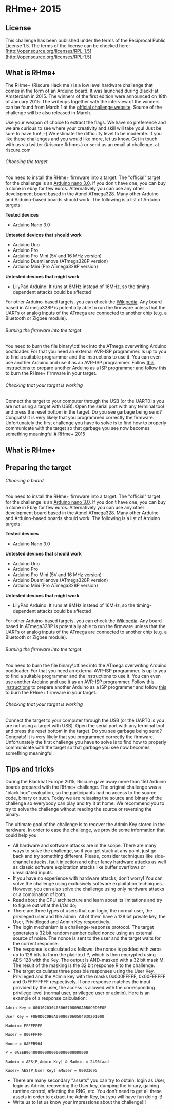 # RHme+ 2015

## License
This challenge has been published under the terms of the Reciprocal Public License 1.5.
The terms of the license can be checked here: [http://opensource.org/licenses/RPL-1.5](http://opensource.org/licenses/RPL-1.5)

## What is RHme+

The RHme+ (Riscure Hack me ) is a low level hardware challenge that comes in the form of an Arduino board. It was launched during BlackHat Amsterdam in 2015. The winners of the first edition were announced on 18th of January 2015. The writeups together with the interview of the winners can be found from March 1 at the [official challenge website](http://www.riscure.com/challenge). Source of the challenge will be also released in March.
 
Use your weapon of choice to extract the flags. We have no preference and we are curious to see where your creativity and skill will take you! Just be sure to have fun! ;-)
We estimate the difficulty level to be moderate. If you like these challenges and you would like more, let us know. Get in touch with us via twitter (#riscure #rhme+) or send us an email at challenge. at. riscure.com


###### Choosing the target
You need to install the RHme+ firmware into a target. The "official" target for the challenge is an [Arduino nano 3.0](https://www.arduino.cc/en/Main/ArduinoBoardNano). If you don't have one, you can buy a clone in ebay for few euros. Alternatively you can use any other development board based in the Atmel ATmega328. Many other Arduino and Arduino-based boards should work. The following is a list of Arduino targets:

**Tested devices**
- Arduino Nano 3.0

**Untested devices that should work**
- Arduino Uno
- Arduino Pro
- Arduino Pro Mini (5V and 16 MHz version)
- Arduino Duemilanove (ATmega328P version)
- Arduino Mini (Pro ATmega328P version)

**Untested devices that might work**
- LilyPad Arduino: It runs at 8MHz instead of 16MHz, so the timing-dependent attacks could be affected

For other Arduino-based targets, you can check the [Wikipedia](http://en.wikipedia.org/wiki/List_of_Arduino_boards_and_compatible_systems). Any board based in ATmega328P is potentially able to run the firmware unless that the UARTs or analog inputs of the ATmega are connected to another chip (e.g. a Bluetooth or Zigbee module).

###### Burning the firmware into the target
You need to burn the file binary\ctf.hex into the ATmega overwriting Arduino bootloader. For that you need an external AVR-ISP programmer. Is up to you to find a suitable programmer and the instructions to use it. You can even use another Arduino and use it as an AVR-ISP programmer. Follow [this instructions](http://www.arduino.cc/en/Tutorial/ArduinoISP) to prepare another Arduino as a ISP programmer and follow [this](http://learn.adafruit.com/arduino-tips-tricks-and-techniques/arduinoisp#bonus-using-with-avrdude) to burn the RHme+ firmware in your target.

###### Checking that your target is working
Connect the target to your computer through the USB (or the UART0 is you are not using a target with USB). Open the serial port with any terminal tool and press the reset bottom in the target. Do you see garbage being send? Congrats! It is very likely that you programmed correctly the firmware. Unfortunately the first challenge you have to solve is to find how to properly communicate with the target so that garbage you see now becomes something meaningful.# RHme+ 2015

## What is RHme+

## Preparing the target

###### Choosing a board
You need to install the RHme+ firmware into a target. The "official" target for the challenge is an [Arduino nano 3.0](http://www.arduino.cc/en/Main/ArduinoBoardNano). If you don't have one, you can buy a clone in Ebay for few euros. Alternatively you can use any other development board based in the Atmel ATmega328. Many other Arduino and Arduino-based boards should work. The following is a list of Arduino targets:

**Tested devices**
- Arduino Nano 3.0

**Untested devices that should work**
- Arduino Uno
- Arduino Pro
- Arduino Pro Mini (5V and 16 MHz version)
- Arduino Duemilanove (ATmega328P version)
- Arduino Mini (Pro ATmega328P version)

**Untested devices that might work**
- LilyPad Arduino: It runs at 8MHz instead of 16MHz, so the timing-dependent attacks could be affected

For other Arduino-based targets, you can check the [Wikipedia](https://en.wikipedia.org/wiki/List_of_Arduino_boards_and_compatible_systems). Any board based in ATmega328P is potentially able to run the firmware unless that the UARTs or analog inputs of the ATmega are connected to another chip (e.g. a Bluetooth or Zigbee module).

###### Burning the firmware into the target
You need to burn the file binary\ctf.hex into the ATmega overwriting Arduino bootloader. For that you need an external AVR-ISP programmer. Is up to you to find a suitable programmer and the instructions to use it. You can even use another Arduino and use it as an AVR-ISP programmer. Follow [this instructions](http://www.arduino.cc/en/Tutorial/ArduinoISP) to prepare another Arduino as a ISP programmer and follow [this](http://learn.adafruit.com/arduino-tips-tricks-and-techniques/arduinoisp#bonus-using-with-avrdude) to burn the RHme+ firmware in your target.

###### Checking that your target is working
Connect the target to your computer through the USB (or the UART0 is you are not using a target with USB). Open the serial port with any terminal tool and press the reset bottom in the target. Do you see garbage being send? Congrats! It is very likely that you programmed correctly the firmware. Unfortunately the first challenge you have to solve is to find how to properly communicate with the target so that garbage you see now becomes something meaningful.

## Tips and tricks

During the Blackhat Europe 2015, Riscure gave away more than 150 Arduino boards prepared with the RHme+ challenge. The original challenge was a "black box" evaluation, so the participants had no access to the source code, binary or such. Today we are releasing the source and binary of the challenge so everybody can play and try it at home. We recommend you to try to solve the challenge without reading the source or reversing the binary.

The ultimate goal of the challenge is to recover the Admin Key stored in the hardware. In order to ease the challenge, we provide some information that could help you:

* All hardware and software attacks are in the scope. There are many ways to solve the challenge, so if you get stuck at any point, just go back and try something different. Please, consider techniques like side-channel attacks, fault injection and other fancy hardware attacks as well as classic software explotation attacks like buffer overflows or unvalidated inputs.
* If you have no experience with hardware attacks, don’t worry! You can solve the challenge using exclusively software exploitation techniques. However, you can also solve the challenge using only hardware attacks or a combination of both.
* Read about the CPU architecture and learn about its limitations and try to figure out what the I/Os do;
* There are three types of users that can login, the normal user, the privileged user and the admin. All of them have a 128 bit private key, the User, Prividleged and Admin Key respectively.
* The login mechanism is a challenge-response protocol. The target generates a 32 bit random number called nonce using an external source of noise. The nonce is sent to the user and the target waits for the correct response.
* The response is calculated as follows: the nonce is padded with zeros up to 128 bits to form the plaintext P, which is then encrypted using AES-128 with the Key. The output is AND-masked with a 32 bit mask M. The result of the masking is the 32 bit response R to the challenge.
* The target calculates three possible responses using the User Key, Privileged and the Admin key with the masks 0x000FFFFF, 0x00FFFFFF and 0xFFFFFFFF respectively. If one response matches the input provided by the user, the access is allowed with the corresponding privilege level (normal user, privileged user or admin). Here is an example of a response calculation:

```
Admin Key = 000102030405060708090A0B0C0D0E0F

User Key = F0E0D0C0B0A090807060504030201000

Madmin= FFFFFFFF

Muser = 000FFFFF

Nonce = 0AEEB964

P = 0AEEB964000000000000000000000000

Radmin = AES(P,Admin Key) & Madmin = 2496faad

Ruser= AES(P,User Key) &Muser = 00033695
```

* There are many secondary "assets" you can try to obtain: login as User, login as Admin, recovering the User key, dumping the binary, gaining runtime control, affecting the RNG, etc. You don't need to get all these assets in order to extract the Admin Key, but you will have fun doing it!
* Write us to let us know your impressions about the challenge!!!

